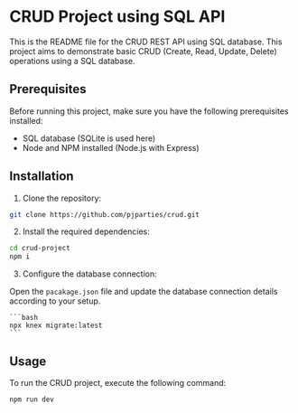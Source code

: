 # CRUD Project using SQL API

This is the README file for the CRUD REST API using SQL database. This project aims to demonstrate basic CRUD (Create, Read, Update, Delete) operations using a SQL database.

## Prerequisites

Before running this project, make sure you have the following prerequisites installed:

- SQL database (SQLite is used here)
- Node and NPM installed (Node.js with Express)

## Installation

1. Clone the repository:

  ```bash
  git clone https://github.com/pjparties/crud.git
  ```

2. Install the required dependencies:

  ```bash
  cd crud-project
  npm i
  ```

3. Configure the database connection:

  Open the `pacakage.json` file and update the database connection details according to your setup.
  
    ```bash
    npx knex migrate:latest
    ```

## Usage

To run the CRUD project, execute the following command:

```bash
npm run dev
```
